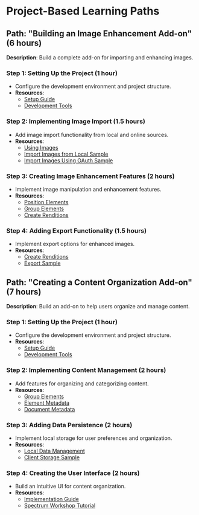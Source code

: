 # Project-Based Learning Paths

## Path: "Building an Image Enhancement Add-on" (6 hours)

**Description**: Build a complete add-on for importing and enhancing images.

### Step 1: Setting Up the Project (1 hour)
- Configure the development environment and project structure.
- **Resources**:
  - [Setup Guide](../getting_started/setup.md)
  - [Development Tools](../getting_started/dev_tooling.md)

### Step 2: Implementing Image Import (1.5 hours)
- Add image import functionality from local and online sources.
- **Resources**:
  - [Using Images](../develop/how_to/use_images.md)
  - [Import Images from Local Sample](/samples.md#import-images-from-local)
  - [Import Images Using OAuth Sample](/samples.md#import-images-using-oauth)

### Step 3: Creating Image Enhancement Features (2 hours)
- Implement image manipulation and enhancement features.
- **Resources**:
  - [Position Elements](../develop/how_to/position_elements.md)
  - [Group Elements](../develop/how_to/group_elements.md)
  - [Create Renditions](../develop/how_to/create_renditions.md)

### Step 4: Adding Export Functionality (1.5 hours)
- Implement export options for enhanced images.
- **Resources**:
  - [Create Renditions](../develop/how_to/create_renditions.md)
  - [Export Sample](/samples.md#export-sample)

## Path: "Creating a Content Organization Add-on" (7 hours)

**Description**: Build an add-on to help users organize and manage content.

### Step 1: Setting Up the Project (1 hour)
- Configure the development environment and project structure.
- **Resources**:
  - [Setup Guide](../getting_started/setup.md)
  - [Development Tools](../getting_started/dev_tooling.md)

### Step 2: Implementing Content Management (2 hours)
- Add features for organizing and categorizing content.
- **Resources**:
  - [Group Elements](../develop/how_to/group_elements.md)
  - [Element Metadata](../develop/how_to/element_metadata.md)
  - [Document Metadata](../develop/how_to/document_metadata.md)

### Step 3: Adding Data Persistence (2 hours)
- Implement local storage for user preferences and organization.
- **Resources**:
  - [Local Data Management](../develop/how_to/local_data_management.md)
  - [Client Storage Sample](/samples.md#use-client-storage)

### Step 4: Creating the User Interface (2 hours)
- Build an intuitive UI for content organization.
- **Resources**:
  - [Implementation Guide](../design/implementation_guide.md)
  - [Spectrum Workshop Tutorial](../tutorials/spectrum-workshop/index.md)
  
